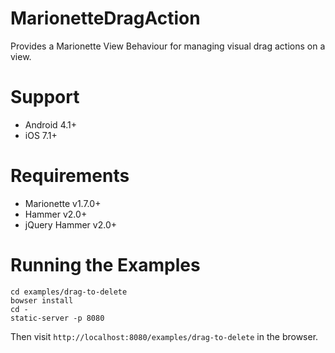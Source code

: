 # MarionetteDragAction
Provides a Marionette View Behaviour for managing visual drag actions on a view.

# Support

 - Android 4.1+
 - iOS 7.1+
 
# Requirements

 - Marionette v1.7.0+
 - Hammer v2.0+
 - jQuery Hammer v2.0+

# Running the Examples

    cd examples/drag-to-delete
    bowser install
    cd -
    static-server -p 8080

Then visit `http://localhost:8080/examples/drag-to-delete` in the browser.